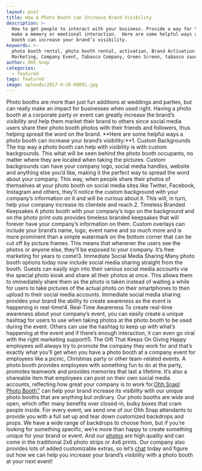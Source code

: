 ```yaml
---
layout: post
title: How A Photo Booth Can Increase Brand Visibility
description: >-
  How to get people to interact with your business. Provide a way for them to
  make a memory or emotional interaction.  Here are some helpful ways a photo
  booth can increase your brand’s visibility.
keywords: >-
  photo booth rental, photo booth rental, activation, Brand Activation,
  Marketing, Company Event, Tabasco Company, Green Screen, tabasco sauce
author: Ohh Snap
categories:
  - featured
tags: featured
image: uploads/2017-4-28-69091.jpg
---
```

Photo booths are more than just fun additions at weddings and parties, but can really make an impact for businesses when used right. Having a photo booth at a corporate party or event can greatly increase the brand’s visibility and help them market their brand to others since social media users share their photo booth photos with their friends and followers, thus helping spread the word on the brand.&nbsp;**Here are some helpful ways a photo booth can increase your brand’s visibility:**1\. Custom Backgrounds The top way a photo booth can help with visibility is with custom backgrounds. This what will be seen behind the photo booth occupants, no matter where they are located when taking the pictures. Custom backgrounds can have your company logo, social media handles, website and anything else you’d like, making it the perfect way to spread the word about your company. This way, when people share their photos of themselves at your photo booth on social media sites like Twitter, Facebook, Instagram and others, they’ll notice the custom background with your company’s information on it and will be curious about it. This will, in turn, help your company increase its clientele and reach.2. Timeless Branded Keepsakes A photo booth with your company’s logo on the background and on the photo print outs provides timeless branded keepsakes that will forever have your company’s information on them. Custom overlays can include your brand’s name, logo, event name and so much more and is more prominent than a simple watermark on the bottom corner that can be cut off by picture frames. This means that whenever the users see the photos or anyone else, they’ll be exposed to your company. It’s free marketing for years to come\!3. Immediate Social Media Sharing Many photo booth options today now include social media sharing straight from the booth. Guests can easily sign into their various social media accounts via the special photo kiosk and share all their photos at once. This allows them to immediately share them as the photo is taken instead of waiting a while for users to take pictures of the actual photo on their smartphones to then upload to their social media accounts. Immediate social media sharing provides your brand the ability to create awareness as the event is happening in real-time\!4. Real-Time Awareness To create real-time awareness about your company’s event, you can easily create a unique hashtag for users to use when taking photos at the photo booth to be used during the event. Others can use the hashtag to keep up with what’s happening at the event and if there’s enough interaction, it can even go viral with the right marketing support\!5. The Gift That Keeps On Giving Happy employees will always try to promote the company they work for and that’s exactly what you’ll get when you have a photo booth at a company event for employees like a picnic, Christmas party or other team-related events. A photo booth provides employees with something fun to do at the party, promotes teamwork and provides memories that last a lifetime. It’s also a shareable item that employees can post on their own social media accounts, reflecting how great your company is to work for.[Ohh Snap\! Photo Booth™](https://ohhsnapbooth.com/about-ohh-snap-photo-booth.html)&nbsp;can help your brand increase its visibility with our unique photo booths that are anything but ordinary. Our photo booths are wide and open, which offer many benefits over closed-in, bulky boxes that cram people inside. For every event, we send one of our Ohh Snap attendants to provide you with a full set up and tear down customized backdrops and props. We have a wide range of backdrops to choose from, but if you’re looking for something specific, we’re more than happy to create something unique for your brand or event. And our&nbsp;[photos](https://gallery.ohhsnapbooth.com/)&nbsp;are high quality and can come in the traditional 2x6 photo strips or 4x6 prints. Our company also provides lots of added customizable extras, so let’s&nbsp;[chat](https://ohhsnapbooth.com/get-a-quote.html)&nbsp;today and figure out how we can help you increase your brand’s visibility with a photo booth at your next event\!
